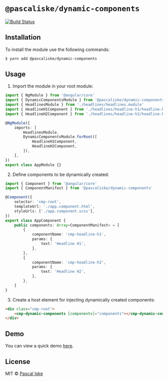 # `@pascaliske/dynamic-components`

[![Build Status](https://travis-ci.com/pascaliske/dynamic-components.svg?branch=master)](https://travis-ci.com/pascaliske/dynamic-components)

## Installation

To install the module use the following commands:

```bash
$ yarn add @pascaliske/dynamic-components
```

## Usage

1. Import the module in your root module:

```typescript
import { NgModule } from '@angular/core'
import { DynamicComponentsModule } from '@pascaliske/dynamic-components'
import { HeadlinesModule } from './headlines/headlines.module'
import { HeadlineH1Component } from './headlines/headline-h1/headline-h1.component'
import { HeadlineH2Component } from './headlines/headline-h2/headline-h2.component'

@NgModule({
    imports: [
        HeadlinesModule,
        DynamicComponentsModule.forRoot([
            HeadlineH1Component,
            HeadlineH2Component,
        ]),
    ],
})
export class AppModule {}
```

2. Define components to be dynamically created:

```typescript
import { Component } from '@angular/core'
import { ComponentManifest } from '@pascaliske/dynamic-components'

@Component({
    selector: 'cmp-root',
    templateUrl: './app.component.html',
    styleUrls: ['./app.component.scss'],
})
export class AppComponent {
    public components: Array<ComponentManifest> = [
        {
            componentName: 'cmp-headline-h1',
            params: {
                text: 'Headline H1',
            },
        },
        {
            componentName: 'cmp-headline-h2',
            params: {
                text: 'Headline H2',
            },
        },
    ]
}
```

3. Create a host element for injecting dynamically created components:

```html
<div class="cmp-root">
    <cmp-dynamic-components [components]="components"></cmp-dynamic-components>
</div>
```

## Demo

You can view a quick demo [here](https://stackblitz.com/github/pascaliske/dynamic-components).

## License

MIT © [Pascal Iske](https://pascal-iske.de)
